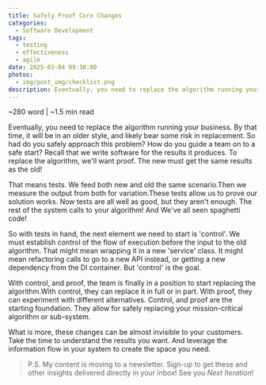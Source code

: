 ```yaml
---
title: Safely Proof Core Changes
categories:
  - Software Development
tags:
  - testing
  - effectiveness
  - agile
date: 2025-03-04 09:30:00
photos: 
  - img/post_img/checklist.png
description: Eventually, you need to replace the algorithm running your business. By that time, it will be in an older style, and likely bear some risk in replacement. So had do you safely approach this problem?
---
```


~280 word | ~1.5 min read

Eventually, you need to replace the algorithm running your business. By that time, it will be in an older style, and likely bear some risk in replacement. So had do you safely approach this problem? How do you guide a team on to a safe start? Recall that we write software for the results it produces.
To replace the algorithm, we'll want proof. The new must get the same results as the old!

That means tests. We feed both new and old the same scenario.Then we measure the output from both for variation.These tests allow us to prove our solution works. Now tests are all well as good, but they aren't enough. The rest of the system calls to your algorithm! And We've all seen spaghetti code! 

So with tests in hand, the next element we need to start is 'control'. We must establish control of the flow of execution before the input to the old algorithm. That might mean wrapping it in a new 'service' class. It might mean refactoring calls to go to a new API instead, or getting a new dependency from the DI container. But 'control' is the goal.

With control, and proof, the team is finally in a position to start replacing the algorithm.With control, they can replace it in full or in part. With proof, they can experiment with different alternatives. Control, and proof are the starting foundation. They allow for safely replacing your mission-critical algorithm or sub-system.

What is more, these changes can be almost invisible to your customers. Take the time to understand the results you want. And leverage the information flow in your system to create the space you need.

> P.S. My content is moving to a newsletter. Sign-up to get these and other insights delivered directly in your inbox! See you _Next Iteration_!